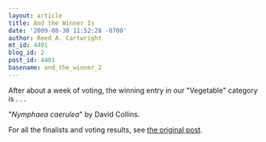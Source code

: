 ```yaml
---
layout: article
title: And the Winner Is
date: '2009-08-30 11:52:28 -0700'
author: Reed A. Cartwright
mt_id: 4401
blog_id: 2
post_id: 4401
basename: and_the_winner_2
---
```

After about a week of voting, the winning entry in our "Vegetable" category is . . . 

"_Nymphaea caerulea_" by David Collins.

For all the finalists and voting results, see [the original post](http://pandasthumb.org/archives/2009/08/photo-contest-v.html).
